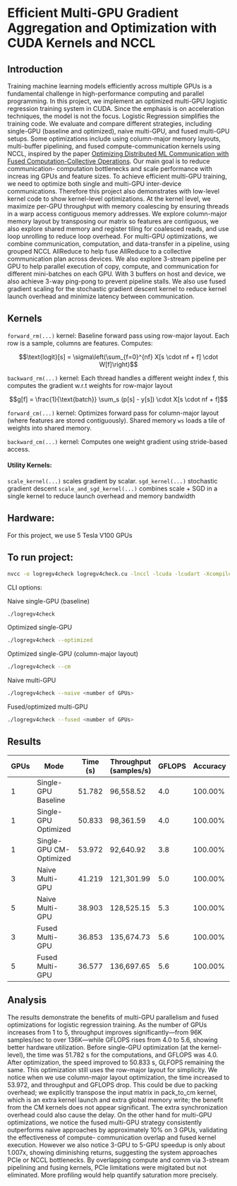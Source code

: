 # Efficient Multi-GPU Gradient Aggregation and Optimization with CUDA Kernels and NCCL
## Introduction
Training machine learning models efficiently across multiple GPUs is a fundamental challenge in high-performance computing and parallel programming. In this project, we 
implement an optimized multi-GPU logistic regression training
system in CUDA. Since the emphasis is on acceleration techniques, the model is not the focus. Logistic Regression simplifies the training code. We evaluate and compare different strategies, including single-GPU (baseline and optimized), naive
multi-GPU, and fused multi-GPU setups. Some optimizations
include using column-major memory layouts, multi-buffer
pipelining, and fused compute-communication kernels using
NCCL, inspired by the paper [Optimizing Distributed ML
Communication with Fused Computation-Collective Operations](https://arxiv.org/abs/2305.06942). Our main goal is to reduce communication-
computation bottlenecks and scale performance with increas
ing GPUs and feature sizes. To achieve efficient multi-GPU training, we need to optimize both single and multi-GPU inter-device communications. Therefore this project also
demonstrates with low-level kernel code to show kernel-level
optimizations. At the kernel level, we maximize per-GPU
throughput with memory coalescing by ensuring threads in
a warp access contiguous memory addresses. We explore
column-major memory layout by transposing our matrix so
features are contiguous, we also explore shared memory and
register tiling for coalesced reads, and use loop unrolling
to reduce loop overhead. For multi-GPU optimizations, we
combine communication, computation, and data-transfer in
a pipeline, using grouped NCCL AllReduce to help fuse
AllReduce to a collective communication plan across devices.
We also explore 3-stream pipeline per GPU to help parallel
execution of copy, compute, and communication for different
mini-batches on each GPU. With 3 buffers
on host and device, we also achieve 3-way ping-pong to
prevent pipeline stalls. We also use fused gradient scaling for
the stochastic gradient descent kernel to reduce kernel launch
overhead and minimize latency between communication.

## Kernels
`forward_rm(...)` kernel: Baseline forward pass using row-major layout.
Each row is a sample, columns are features.
Computes:

$$\text{logit}[s] = \sigma\left(\sum_{f=0}^{nf} X[s \cdot nf + f] \cdot W[f]\right)$$


`backward_rm(...)` kernel: Each thread handles a different weight index f, this computes
the gradient w.r.t weights for row-major layout

$$g[f] = \frac{1}{\text{batch}} \sum_s (p[s] - y[s]) \cdot X[s \cdot nf + f]$$


`forward_cm(...)` kernel: Optimizes forward pass for column-major layout (where features are stored contiguously). Shared memory `ws` loads a tile of weights into shared memory.

`backward_cm(...)` kernel: Computes one weight gradient using stride-based access.

#### Utility Kernels:

`scale_kernel(...)` scales gradient by scalar.
`sgd_kernel(...)` stochastic gradient descent 
`scale_and_sgd_kernel(...)` combines scale + SGD in a single kernel to reduce launch overhead and memory bandwidth


## Hardware:
For this project, we use 5 Tesla V100 GPUs

## To run project:
```bash
nvcc -o logregv4check logregv4check.cu -lnccl -lcuda -lcudart -Xcompiler "-fopenmp"
```
CLI options:

Naive single-GPU (baseline)
```bash
./logregv4check 
```

Optimized single-GPU
```bash
./logregv4check --optimized
```

Optimized single-GPU (column-major layout)
```bash
./logregv4check --cm
```

Naive multi-GPU
```bash
./logregv4check --naive <number of GPUs>
```

Fused/optimized multi-GPU 
```bash
./logregv4check --fused <number of GPUs>
```

## Results

| GPUs | Mode                    | Time (s) | Throughput (samples/s) | GFLOPS | Accuracy  |
|------|-------------------------|----------|--------------------------|--------|-----------|
| 1    | Single-GPU Baseline     | 51.782   | 96,558.52                | 4.0    | 100.00%   |
| 1    | Single-GPU Optimized    | 50.833   | 98,361.59                | 4.0    | 100.00%   |
| 1    | Single-GPU CM-Optimized | 53.972   | 92,640.92                | 3.8    | 100.00%   |
| 3    | Naive Multi-GPU         | 41.219   | 121,301.99               | 5.0    | 100.00%   |
| 5    | Naive Multi-GPU         | 38.903   | 128,525.15               | 5.3    | 100.00%   |
| 3    | Fused Multi-GPU         | 36.853   | 135,674.73               | 5.6    | 100.00%   |
| 5    | Fused Multi-GPU         | 36.577   | 136,697.65               | 5.6    | 100.00%   |

## Analysis
The results demonstrate the benefits of multi-GPU parallelism and fused optimizations for logistic
regression training. As the number
of GPUs increases from 1 to 5, throughput improves significantly—from 96K samples/sec to over 136K—while GFLOPS
rises from 4.0 to 5.6, showing better hardware utilization.
Before single-GPU optimization (at the kernel-level), the time
was 51.782 s for the computations, and GFLOPS was 4.0.
After optimization, the speed improved to 50.833 s, GLFOPS
remaining the same. This optimization still uses the row-major layout for simplicity. We notice when we use column-major layout optimization, the time increased to 53.972, and
throughput and GFLOPS drop. This could be due to
packing overhead; we explicitly transpose the input matrix in
pack_to_cm kernel, which is an extra kernel launch and
extra global memory write; the benefit from the CM kernels
does not appear significant. The extra synchronization overhead could also cause the delay. On the other hand for multi-GPU optimizations, we notice the fused multi-GPU strategy
consistently outperforms naive approaches by approximately
10% on 3 GPUs, validating the effectiveness of compute-
communication overlap and fused kernel execution. However we also notice 3-GPU to 5-GPU speedup is only about 1.007x, showing diminishing returns, suggesting the system approaches PCIe or NCCL bottlenecks. By overlapping compute and comm via 3-stream pipelining and fusing kernels, PCIe limitations were migitated but not eliminated. More profiling would help quantify saturation more precisely.